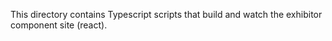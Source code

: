 This directory contains Typescript scripts that build and watch the exhibitor component site (react).
